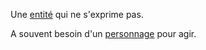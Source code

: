 Une [entité](entité.md) qui ne s'exprime pas.

A souvent besoin d'un [personnage](personnage.md) pour agir.